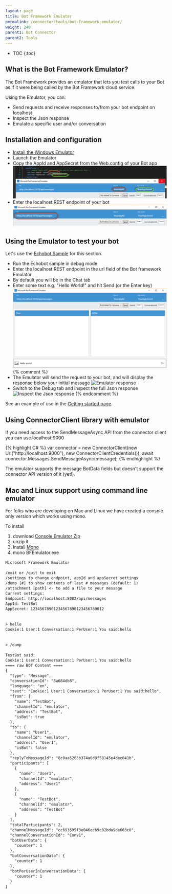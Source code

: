 ```yaml
---
layout: page
title: Bot Framework Emulator
permalink: /connector/tools/bot-framework-emulator/
weight: 240
parent1: Bot Connector
parent2: Tools
---
```


* TOC
{:toc}

## What is the Bot Framework Emulator?
The Bot Framework provides an emulator that lets you test calls to your Bot as if it were being called by the Bot Framework cloud service. 

Using the Emulator, you can:

* Send requests and receive responses to/from your bot endpoint on localhost
* Inspect the Json response
* Emulate a specific user and/or conversation

## Installation and configuration
* [Install the Windows Emulator](http://aka.ms/bf-bc-emulator)
* Launch the Emulator
* Copy the AppId and AppSecret from the Web.config of your Bot app
![Configure the Bot Framework](/images/emulator-configure.png)
* Enter the localhost REST endpoint of your bot
![Enter the localhost REST endpoint of your bot](/images/emulator-url.png)


## Using the Emulator to test your bot
Let's use the [Echobot Sample](http://github.com/Microsoft/BotBuilder) for this section. 

* Run the Echobot sample in debug mode
* Enter the localhost REST endpoint in the url field of the Bot framework Emulator
* By default you will be in the Chat tab
* Enter some text e.g. "Hello World!" and hit Send (or the Enter key)
![Send message to bot](/images/emulator-helloworld.png)
{% comment %} 
* The Emulator will send the request to your bot, and will display the response below your initial message
![Emulator response](/images/emulator-response.png)
* Switch to the Debug tab and inspect the full Json response
![Inspect the Json response](/images/emulator-json.png)
{% endcomment %}
 
See an example of use in the [Getting started page](/connector/getstarted/).

## Using ConnectorClient library with emulator
If you need access to the SendMessageAsync API from the connector client you can use localhost:9000 

{% highlight C# %}
    var connector = new ConnectorClient(new Uri("http://localhost:9000"), new ConnectorClientCredentials());
    await connector.Messages.SendMessageAsync(message);
{% endhighlight %}

The emulator supports the message BotData fields but doesn't support the connector API version of it (yet!).

## Mac and Linux support using command line emulator
For folks who are developing on Mac and Linux we have created a console only version which works using mono. 

To install

1. download [Console Emulator Zip](http://aka.ms/bfemulator)
2. unzip it
3. Install [Mono](http://www.mono-project.com/download/#download-mac)
4. mono BFEmulator.exe 

```
Microsoft Framework Emulator

/exit or /quit to exit
/settings to change endpoint, appId and appSecret settings
/dump [#] to show contents of last # messages (default: 1)
/attachment [path] <- to add a file to your message
Current settings:
Endpoint: http://localhost:8002/api/messages
AppId: TestBot
AppSecret: 12345678901234567890123456789012
           

> hello
Cookie:1 User:1 Conversation:1 PerUser:1 You said:hello


> /dump

TestBot said:
Cookie:1 User:1 Conversation:1 PerUser:1 You said:hello
==== raw BOT Content ====
{
  "type": "Message",
  "conversationId": "8a684db8",
  "language": "en",
  "text": "Cookie:1 User:1 Conversation:1 PerUser:1 You said:hello",
  "from": {
    "name": "TestBot",
    "channelId": "emulator",
    "address": "TestBot",
    "isBot": true
  },
  "to": {
    "name": "User1",
    "channelId": "emulator",
    "address": "User1",
    "isBot": false
  },
  "replyToMessageId": "8c0aa5205b374a6d8f58145e4dec041b",
  "participants": [
    {
      "name": "User1",
      "channelId": "emulator",
      "address": "User1"
    },
    {
      "name": "TestBot",
      "channelId": "emulator",
      "address": "TestBot"
    }
  ],
  "totalParticipants": 2,
  "channelMessageId": "cc693595f3e046ecb9c02bda9de603c0",
  "channelConversationId": "Conv1",
  "botUserData": {
    "counter": 1
  },
  "botConversationData": {
    "counter": 1
  },
  "botPerUserInConversationData": {
    "counter": 1
  }
}
```




